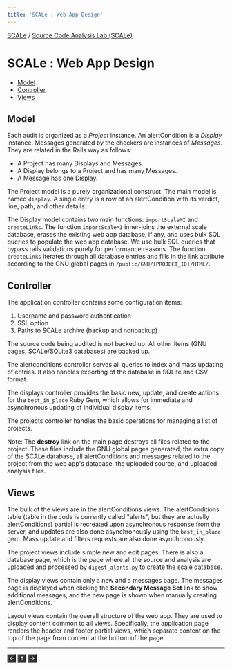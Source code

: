 ```yaml
---
title: 'SCALe : Web App Design'
---
```

[SCALe](index.md) / [Source Code Analysis Lab (SCALe)](Welcome.md)
<!-- <legal> -->
<!-- SCALe version r.6.7.0.0.A -->
<!--  -->
<!-- Copyright 2021 Carnegie Mellon University. -->
<!--  -->
<!-- NO WARRANTY. THIS CARNEGIE MELLON UNIVERSITY AND SOFTWARE ENGINEERING -->
<!-- INSTITUTE MATERIAL IS FURNISHED ON AN "AS-IS" BASIS. CARNEGIE MELLON -->
<!-- UNIVERSITY MAKES NO WARRANTIES OF ANY KIND, EITHER EXPRESSED OR -->
<!-- IMPLIED, AS TO ANY MATTER INCLUDING, BUT NOT LIMITED TO, WARRANTY OF -->
<!-- FITNESS FOR PURPOSE OR MERCHANTABILITY, EXCLUSIVITY, OR RESULTS -->
<!-- OBTAINED FROM USE OF THE MATERIAL. CARNEGIE MELLON UNIVERSITY DOES NOT -->
<!-- MAKE ANY WARRANTY OF ANY KIND WITH RESPECT TO FREEDOM FROM PATENT, -->
<!-- TRADEMARK, OR COPYRIGHT INFRINGEMENT. -->
<!--  -->
<!-- Released under a MIT (SEI)-style license, please see COPYRIGHT file or -->
<!-- contact permission@sei.cmu.edu for full terms. -->
<!--  -->
<!-- [DISTRIBUTION STATEMENT A] This material has been approved for public -->
<!-- release and unlimited distribution.  Please see Copyright notice for -->
<!-- non-US Government use and distribution. -->
<!--  -->
<!-- DM19-1274 -->
<!-- </legal> -->

SCALe : Web App Design
=======================

-   [Model](#model)
-   [Controller](#controller)
-   [Views](#views)

## Model

Each audit is organized as a *Project* instance. An alertCondition is a
*Display* instance. Messages generated by the checkers are instances
of *Messages*. They are related in the Rails way as follows:

-   A Project has many Displays and Messages.
-   A Display belongs to a Project and has many Messages.
-   A Message has one Display.

The Project model is a purely organizational construct. The main model
is named `display`. A single entry is a
row of an alertCondition with its verdict, line, path, and other details.

The Display model contains two main
functions: `importScaleMI` and `createLinks`. The
function `importScaleMI` inner-joins the external scale database, erases
the existing web app database, if any, and uses bulk SQL queries to
populate the web app database. We use bulk SQL queries that bypass rails
validations purely for performance reasons. The
function `createLinks` iterates through all database entries and fills
in the link attribute according to the GNU global pages
in `/public/GNU/[PROJECT_ID]/HTML/`.

## Controller

The application controller contains some configuration items:

1.  Username and password authentication
2.  SSL option
3.  Paths to SCALe archive (backup and nonbackup)

The source code being audited is not backed up. All other items (GNU
pages, SCALe/SQLite3 databases) are backed up.

The alertconditions controller serves all queries to index and mass updating
of entries. It also handles exporting of the database in SQLite and CSV
format.

The displays controller provides the basic new, update, and create
actions for the `best_in_place` Ruby Gem, which allows for immediate and
asynchronous updating of individual display items.

The projects controller handles the basic operations for managing a list
of projects.

Note: The **destroy** link on the main page destroys all files related
to the project. These files include the GNU global pages generated, the
extra copy of the SCALe database, all alertConditions and messages related
to the project from the web app's database, the uploaded source, and
uploaded analysis files.

## Views

The bulk of the views are in the alertConditions views. The alertConditions
table (table in the code is currently called "alerts", but they are actually
alertConditions) partial is recreated upon asynchronous response from the
server, and updates are also done asynchronously using the `best_in_place` gem.
Mass update and filters requests are also done asynchronously.

The project views include simple new and edit pages. There is also a
database page, which is the page where all the source and analysis are
uploaded and processed by [`digest_alerts.py`](Back-End-Script-Design.md#digest\_alerts.py) to create the
scale database.

The display views contain only a new and a messages page. The messages
page is displayed when clicking the **Secondary Message Set** link to
show additional messages, and the new page is shown when manually
creating alertConditions.

Layout views contain the overall structure of the web app. They are used
to display content common to all views. Specifically, the application
page renders the header and footer partial views, which separate content
on the top of the page from content at the bottom of the page.

------------------------------------------------------------------------

[![](attachments/arrow_left.png)](Audit-Instructions.md)
[![](attachments/arrow_up.png)](Welcome.md)
[![](attachments/arrow_right.png)](Back-End-Script-Design.md)

